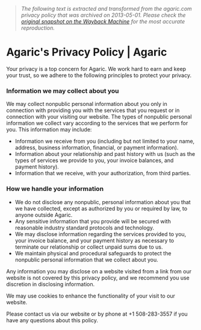 > *The following text is extracted and transformed from the agaric.com privacy policy that was archived on 2013-05-01. Please check the [original snapshot on the Wayback Machine](https://web.archive.org/web/20130501143548id_/http%3A//agaric.com/privacy) for the most accurate reproduction.*

# Agaric's Privacy Policy | Agaric

Your privacy is a top concern for Agaric. We work hard to earn and keep your trust, so we adhere to the following principles to protect your privacy.

### Information we may collect about you

We may collect nonpublic personal information about you only in connection with providing you with the services that you request or in connection with your visiting our website. The types of nonpublic personal information we collect vary according to the services that we perform for you. This information may include:

  * Information we receive from you (including but not limited to your name, address, business information, financial, or payment information).
  * Information about your relationship and past history with us (such as the types of services we provide to you, your invoice balances, and payment history).
  * Information that we receive, with your authorization, from third parties.



### How we handle your information

  * We do not disclose any nonpublic, personal information about you that we have collected, except as authorized by you or required by law, to anyone outside Agaric.
  * Any sensitive information that you provide will be secured with reasonable industry standard protocols and technology.
  * We may disclose information regarding the services provided to you, your invoice balance, and your payment history as necessary to terminate our relationship or collect unpaid sums due to us.
  * We maintain physical and procedural safeguards to protect the nonpublic personal information that we collect about you.



Any information you may disclose on a website visited from a link from our website is not covered by this privacy policy, and we recommend you use discretion in disclosing information.

We may use cookies to enhance the functionality of your visit to our website.

Please contact us via our website or by phone at +1 508-283-3557 if you have any questions about this policy.
